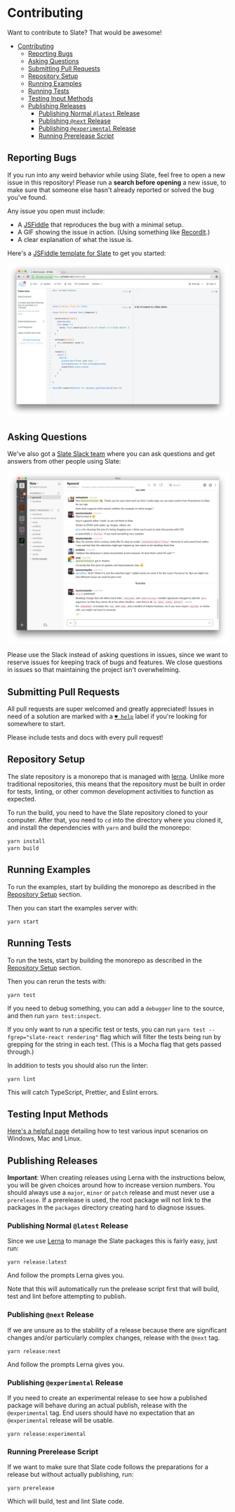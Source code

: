 # Contributing

Want to contribute to Slate? That would be awesome!

- [Contributing](#contributing)
  - [Reporting Bugs](#reporting-bugs)
  - [Asking Questions](#asking-questions)
  - [Submitting Pull Requests](#submitting-pull-requests)
  - [Repository Setup](#repository-setup)
  - [Running Examples](#running-examples)
  - [Running Tests](#running-tests)
  - [Testing Input Methods](#testing-input-methods)
  - [Publishing Releases](#publishing-releases)
    - [Publishing Normal `@latest` Release](#publishing-normal-latest-release)
    - [Publishing `@next` Release](#publishing-next-release)
    - [Publishing `@experimental` Release](#publishing-experimental-release)
    - [Running Prerelease Script](#running-prerelease-script)

## Reporting Bugs

If you run into any weird behavior while using Slate, feel free to open a new issue in this repository! Please run a **search before opening** a new issue, to make sure that someone else hasn't already reported or solved the bug you've found.

Any issue you open must include:

- A [JSFiddle](https://jsfiddle.net/01pLxfzu/) that reproduces the bug with a minimal setup.
- A GIF showing the issue in action. (Using something like [RecordIt](http://recordit.co/).)
- A clear explanation of what the issue is.

Here's a [JSFiddle template for Slate](https://jsfiddle.net/01pLxfzu/) to get you started:

[![](./docs/images/jsfiddle.png)](https://jsfiddle.net/01pLxfzu/)

## Asking Questions

We've also got a [Slate Slack team](https://slate-slack.herokuapp.com) where you can ask questions and get answers from other people using Slate:

[![](./docs/images/slack.png)](https://slate-slack.herokuapp.com)

Please use the Slack instead of asking questions in issues, since we want to reserve issues for keeping track of bugs and features. We close questions in issues so that maintaining the project isn't overwhelming.

## Submitting Pull Requests

All pull requests are super welcomed and greatly appreciated! Issues in need of a solution are marked with a [`♥ help`](https://github.com/ianstormtaylor/slate/issues?q=is%3Aissue+is%3Aopen+label%3A%22%E2%99%A5+help%22) label if you're looking for somewhere to start.

Please include tests and docs with every pull request!

## Repository Setup

The slate repository is a monorepo that is managed with [lerna](https://github.com/lerna/lerna). Unlike more traditional repositories, this means that the repository must be built in order for tests, linting, or other common development activities to function as expected.

To run the build, you need to have the Slate repository cloned to your computer. After that, you need to `cd` into the directory where you cloned it, and install the dependencies with `yarn` and build the monorepo:

```shell
yarn install
yarn build
```

## Running Examples

To run the examples, start by building the monorepo as described in the [Repository Setup](#repository-setup) section.

Then you can start the examples server with:

```shell
yarn start
```

## Running Tests

To run the tests, start by building the monorepo as described in the [Repository Setup](#repository-setup) section.

Then you can rerun the tests with:

```shell
yarn test
```

If you need to debug something, you can add a `debugger` line to the source, and then run `yarn test:inspect`.

If you only want to run a specific test or tests, you can run `yarn test --fgrep="slate-react rendering"` flag which will filter the tests being run by grepping for the string in each test. (This is a Mocha flag that gets passed through.)

In addition to tests you should also run the linter:

```shell
yarn lint
```

This will catch TypeScript, Prettier, and Eslint errors.

## Testing Input Methods

[Here's a helpful page](https://github.com/Microsoft/vscode/wiki/IME-Test) detailing how to test various input scenarios on Windows, Mac and Linux.

## Publishing Releases

**Important**: When creating releases using Lerna with the instructions below, you will be given choices around how to increase version numbers. You should always use a `major`, `minor` or `patch` release and must never use a `prerelease`. If a prerelease is used, the root package will not link to the packages in the `packages` directory creating hard to diagnose issues.

### Publishing Normal `@latest` Release

Since we use [Lerna](https://lerna.js.org) to manage the Slate packages this is fairly easy, just run:

```shell
yarn release:latest
```

And follow the prompts Lerna gives you.

Note that this will automatically run the prelease script first that will build, test and lint before attempting to publish.

### Publishing `@next` Release

If we are unsure as to the stability of a release because there are significant changes and/or particularly complex changes, release with the `@next` tag.

```shell
yarn release:next
```

And follow the prompts Lerna gives you.

### Publishing `@experimental` Release

If you need to create an experimental release to see how a published package will behave during an actual publish, release with the `@experimental` tag. End users should have no expectation that an `@experimental` release will be usable.

```shell
yarn release:experimental
```

### Running Prerelease Script

If we want to make sure that Slate code follows the preparations for a release but without actually publishing, run:

```shell
yarn prerelease
```

Which will build, test and lint Slate code.
